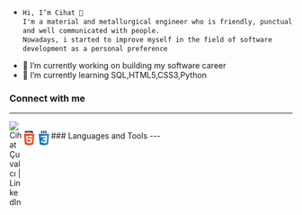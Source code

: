 -     Hi, I’m Cihat 👋 
      I'm a material and metallurgical engineer who is friendly, punctual and well communicated with people. 
      Nowadays, i started to improve myself in the field of software development as a personal preference
- 👀 I’m currently working on building my software career
- 🌱 I’m currently learning SQL,HTML5,CSS3,Python


### Connect with me
---

[<img align="left" alt="Cihat Çuvalcı | LinkedIn" width="22px" src="https://cdn.jsdelivr.net/npm/simple-icons@v3/icons/linkedin.svg" />](https://www.linkedin.com/in/cihatcuvalci/)

<br/>
### Languages and Tools
---

<img align="left" alt="HTML5" width="26px" src="https://raw.githubusercontent.com/github/explore/80688e429a7d4ef2fca1e82350fe8e3517d3494d/topics/html/html.png" />
<img align="left" alt="CSS3" width="26px" src="https://raw.githubusercontent.com/github/explore/80688e429a7d4ef2fca1e82350fe8e3517d3494d/topics/css/css.png" />

<!---
CihatCuvalci/CihatCuvalci is a ✨ special ✨ repository because its `README.md` (this file) appears on your GitHub profile.
You can click the Preview link to take a look at your changes.
--->
